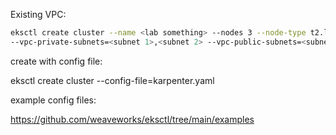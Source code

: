 Existing VPC:

```bash
eksctl create cluster --name <lab something> --nodes 3 --node-type t2.large --region us-east-1 /
--vpc-private-subnets=<subnet 1>,<subnet 2> --vpc-public-subnets=<subnet 1>,<subnet 2>
```

create with config file:

eksctl create cluster --config-file=karpenter.yaml

example config files:

https://github.com/weaveworks/eksctl/tree/main/examples
